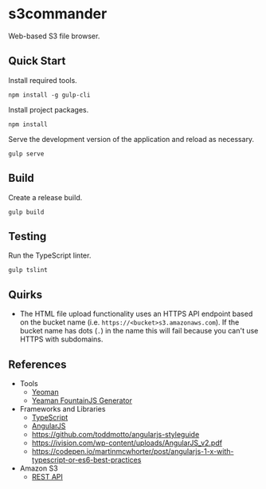 # s3commander

Web-based S3 file browser.

## Quick Start

Install required tools.

```
npm install -g gulp-cli
```

Install project packages.

```
npm install
```

Serve the development version of the application and reload as necessary.

```
gulp serve
```

## Build

Create a release build.

```
gulp build
```

## Testing

Run the TypeScript linter.

```
gulp tslint
```

## Quirks

* The HTML file upload functionality uses an HTTPS API endpoint based on the bucket name (i.e. `https://<bucket>s3.amazonaws.com`). If the bucket name has dots (`.`) in the name this will fail because you can't use HTTPS with subdomains.

## References

* Tools
  * [Yeoman](http://yeoman.io/)
  * [Yeaman FountainJS Generator](http://fountainjs.io/)
* Frameworks and Libraries
  * [TypeScript](https://www.typescriptlang.org)
  * [AngularJS](https://angularjs.org/)
  * https://github.com/toddmotto/angularjs-styleguide
  * https://ivision.com/wp-content/uploads/AngularJS_v2.pdf
  * https://codepen.io/martinmcwhorter/post/angularjs-1-x-with-typescript-or-es6-best-practices
* Amazon S3
  * [REST API](https://docs.aws.amazon.com/AmazonS3/latest/API/Welcome.html)
